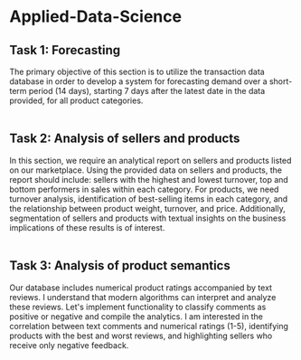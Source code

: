 # Applied-Data-Science

## Task 1: Forecasting<br>
The primary objective of this section is to utilize the transaction data database in order to develop a system for forecasting demand over a short-term period (14 days), starting 7 days after the latest date in the data provided, for all product categories.<br><br>

## Task 2: Analysis of sellers and products<br>
In this section, we require an analytical report on sellers and products listed on our marketplace. Using the provided data on sellers and products, the report should include: sellers with the highest and lowest turnover, top and bottom performers in sales within each category. For products, we need turnover analysis, identification of best-selling items in each category, and the relationship between product weight, turnover, and price. Additionally, segmentation of sellers and products with textual insights on the business implications of these results is of interest. <br><br>

## Task 3: Analysis of product semantics<br>
Our database includes numerical product ratings accompanied by text reviews. I understand that modern algorithms can interpret and analyze these reviews. Let's implement functionality to classify comments as positive or negative and compile the analytics. I am interested in the correlation between text comments and numerical ratings (1-5), identifying products with the best and worst reviews, and highlighting sellers who receive only negative feedback.


